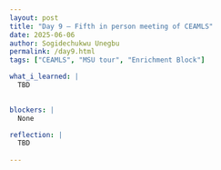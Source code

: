 ```yaml
---
layout: post
title: "Day 9 – Fifth in person meeting of CEAMLS"
date: 2025-06-06
author: Sogidechukwu Unegbu
permalink: /day9.html
tags: ["CEAMLS", "MSU tour", "Enrichment Block"]

what_i_learned: |  
  TBD
  

blockers: |
  None

reflection: |
  TBD
  
---
```

